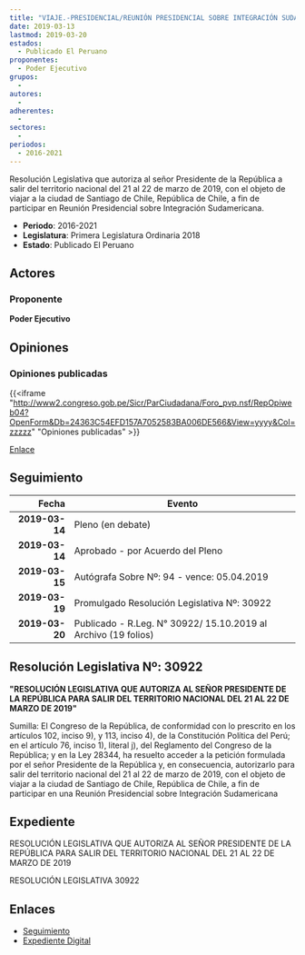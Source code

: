 ```yaml
---
title: "VIAJE.-PRESIDENCIAL/REUNIÓN PRESIDENCIAL SOBRE INTEGRACIÓN SUDAMERICANA"
date: 2019-03-13
lastmod: 2019-03-20
estados: 
  - Publicado El Peruano
proponentes: 
  - Poder Ejecutivo
grupos: 
  - 
autores: 
  - 
adherentes: 
  - 
sectores: 
  - 
periodos: 
  - 2016-2021
---
```


Resolución Legislativa que autoriza al señor Presidente de la República a salir del territorio nacional del 21 al 22 de marzo de 2019, con el objeto de viajar a la ciudad de Santiago de Chile, República de Chile, a fin de participar en Reunión Presidencial sobre Integración Sudamericana.

- **Periodo**: 2016-2021
- **Legislatura**: Primera Legislatura Ordinaria 2018
- **Estado**: Publicado El Peruano

## Actores

### Proponente

**Poder Ejecutivo**


## Opiniones

### Opiniones publicadas

{{<iframe "http://www2.congreso.gob.pe/Sicr/ParCiudadana/Foro_pvp.nsf/RepOpiweb04?OpenForm&Db=24363C54EFD157A7052583BA006DE566&View=yyyy&Col=zzzzz" "Opiniones publicadas" >}}

[Enlace](http://www2.congreso.gob.pe/Sicr/ParCiudadana/Foro_pvp.nsf/RepOpiweb04?OpenForm&Db=24363C54EFD157A7052583BA006DE566&View=yyyy&Col=zzzzz)

## Seguimiento

| Fecha | Evento |
|------:|--------|
| **2019-03-14** | Pleno (en debate)|
| **2019-03-14** | Aprobado - por Acuerdo del Pleno|
| **2019-03-15** | Autógrafa Sobre Nº: 94 - vence: 05.04.2019|
| **2019-03-19** | Promulgado Resolución Legislativa Nº: 30922|
| **2019-03-20** | Publicado - R.Leg. N° 30922/ 15.10.2019 al Archivo (19 folios)|

## Resolución Legislativa Nº: 30922

**"RESOLUCIÓN LEGISLATIVA QUE AUTORIZA AL SEÑOR PRESIDENTE DE LA REPÚBLICA PARA SALIR DEL TERRITORIO NACIONAL DEL 21 AL 22 DE MARZO DE 2019"**

Sumilla: El Congreso de la República, de conformidad con lo prescrito en los artículos 102, inciso 9), y 113, inciso 4), de la Constitución Política del Perú; en el artículo 76, inciso 1), literal j), del Reglamento del Congreso de la República; y en la Ley 28344, ha resuelto acceder a la petición formulada por el señor Presidente de la República y, en consecuencia, autorizarlo para salir del territorio nacional del 21 al 22 de marzo de 2019, con el objeto de viajar a la ciudad de Santiago de Chile, República de Chile, a fin de participar en una Reunión Presidencial sobre Integración Sudamericana


## Expediente

RESOLUCIÓN LEGISLATIVA QUE AUTORIZA AL SEÑOR PRESIDENTE DE LA REPÚBLICA PARA SALIR DEL TERRITORIO NACIONAL DEL 21 AL 22 DE MARZO DE 2019

RESOLUCIÓN LEGISLATIVA 30922


## Enlaces 

- [Seguimiento](http://www2.congreso.gob.pehttp://www2.congreso.gob.pe/Sicr/TraDocEstProc/CLProLey2016.nsf/f7fff46988ca05b1052578e100829cc7/2865cee2122de585052583bc007bec45?OpenDocument)
- [Expediente Digital](http://www2.congreso.gob.pehttp://www2.congreso.gob.pe/Sicr/TraDocEstProc/CLProLey2016.nsf/f7fff46988ca05b1052578e100829cc7/2865cee2122de585052583bc007bec45?OpenDocument&Click=05257FB7005EB655.eb71d0cf91d8294e05256cdf006b5706/$Body/0.1C6C)
